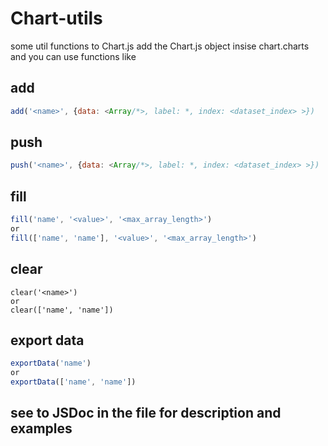 # Chart-utils
some util functions to Chart.js
add the Chart.js object insise chart.charts and you can use functions like

## add 
```js
add('<name>', {data: <Array/*>, label: *, index: <dataset_index> >})
```

## push
```js
push('<name>', {data: <Array/*>, label: *, index: <dataset_index> >})
```

## fill
```js
fill('name', '<value>', '<max_array_length>')
or
fill(['name', 'name'], '<value>', '<max_array_length>')
```

## clear
```
clear('<name>')
or
clear(['name', 'name'])
```

## export data
```js
exportData('name')
or
exportData(['name', 'name'])
```

## see to JSDoc in the file for description and examples
